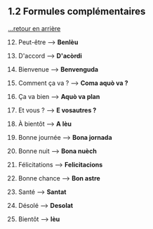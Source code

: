 ## 1.2 Formules complémentaires

[...retour en arrière](../../menu_fiches.md)

12. Peut-être --> **Benlèu**
    
13. D'accord --> **D'acòrdi**

14. Bienvenue --> **Benvenguda**

15. Comment ça va ? --> **Coma aquò va ?**
    
16. Ça va bien --> **Aquò va plan**
    
17. Et vous ? --> **E vosautres ?**
    
18. À bientôt --> **A lèu**
    
19. Bonne journée --> **Bona jornada**
    
20. Bonne nuit --> **Bona nuèch**
    
21. Félicitations --> **Felicitacions**
    
22. Bonne chance --> **Bon astre**
    
23. Santé --> **Santat**
    
24. Désolé --> **Desolat**
    
25. Bientôt --> **lèu**